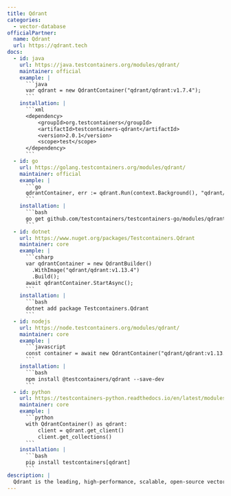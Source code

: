 ```yaml
---
title: Qdrant
categories:
  - vector-database
officialPartner:
  name: Qdrant
  url: https://qdrant.tech
docs:
  - id: java
    url: https://java.testcontainers.org/modules/qdrant/
    maintainer: official
    example: |
      ```java
      var qdrant = new QdrantContainer("qdrant/qdrant:v1.7.4");
      ```
    installation: |
      ```xml
      <dependency>
          <groupId>org.testcontainers</groupId>
          <artifactId>testcontainers-qdrant</artifactId>
          <version>2.0.1</version>
          <scope>test</scope>
      </dependency>
      ```
  - id: go
    url: https://golang.testcontainers.org/modules/qdrant/
    maintainer: official
    example: |
      ```go
      qdrantContainer, err := qdrant.Run(context.Background(), "qdrant/qdrant:v1.7.4")
      ```
    installation: |
      ```bash
      go get github.com/testcontainers/testcontainers-go/modules/qdrant
      ```
  - id: dotnet
    url: https://www.nuget.org/packages/Testcontainers.Qdrant
    maintainer: core
    example: |
      ```csharp
      var qdrantContainer = new QdrantBuilder()
        .WithImage("qdrant/qdrant:v1.13.4")
        .Build();
      await qdrantContainer.StartAsync();
      ```
    installation: |
      ```bash
      dotnet add package Testcontainers.Qdrant
      ```
  - id: nodejs
    url: https://node.testcontainers.org/modules/qdrant/
    maintainer: core
    example: |
      ```javascript
      const container = await new QdrantContainer("qdrant/qdrant:v1.13.4").start();
      ```
    installation: |
      ```bash
      npm install @testcontainers/qdrant --save-dev
      ```
  - id: python
    url: https://testcontainers-python.readthedocs.io/en/latest/modules/qdrant/README.html
    maintainer: core
    example: |
      ```python
      with QdrantContainer() as qdrant:
          client = qdrant.get_client()
          client.get_collections()
      ```
    installation: |
      ```bash
      pip install testcontainers[qdrant]
      ```
description: |
  Qdrant is the leading, high-performance, scalable, open-source vector database and search engine, essential for building the next generation of AI/ML applications. Qdrant is able to handle billions of vectors, supports the matching of semantically complex objects, and is implemented in Rust for performance, memory safety, and scale. Read more on www.qdrant.tech
---
```

